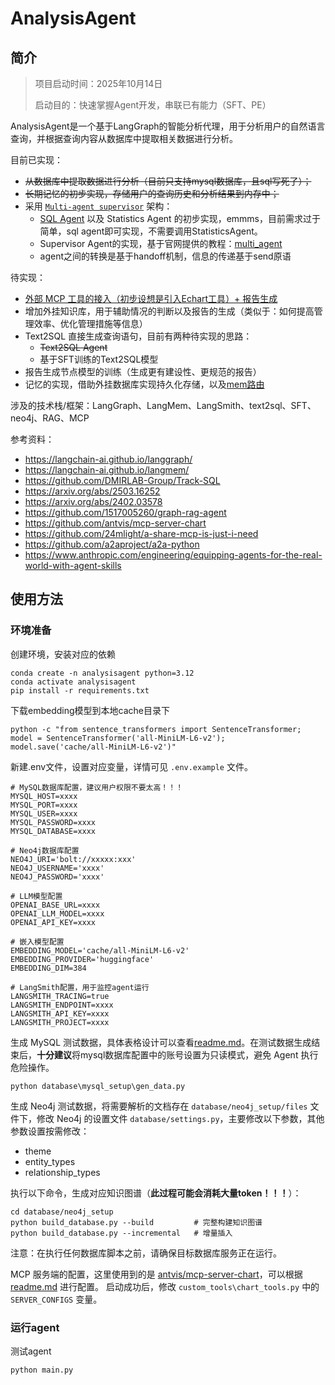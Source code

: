 # AnalysisAgent

## 简介
> 项目启动时间：2025年10月14日
> 
> 启动目的：快速掌握Agent开发，串联已有能力（SFT、PE）

AnalysisAgent是一个基于LangGraph的智能分析代理，用于分析用户的自然语言查询，并根据查询内容从数据库中提取相关数据进行分析。


目前已实现：
- ~~从数据库中提取数据进行分析（目前只支持mysql数据库，且sql写死了）；~~
- ~~长期记忆的初步实现，存储用户的查询历史和分析结果到内存中；~~
- 采用 [`Multi-agent supervisor`](https://langchain-ai.github.io/langgraph/tutorials/multi_agent/agent_supervisor/#2-create-supervisor-with-langgraph-supervisor) 架构：
  - [SQL Agent](https://langchain-ai.github.io/langgraph/tutorials/sql/sql-agent/) 以及 Statistics Agent 的初步实现，emmms，目前需求过于简单，sql agent即可实现，不需要调用StatisticsAgent。
  - Supervisor Agent的实现，基于官网提供的教程：[multi_agent](https://langchain-ai.github.io/langgraph/tutorials/multi_agent/agent_supervisor/#research-agent)
  - agent之间的转换是基于handoff机制，信息的传递基于send原语


待实现：
- <u>外部 MCP 工具的接入（初步设想是引入[Echart工具](https://github.com/antvis/mcp-server-chart)）+ 报告生成</u>
- 增加外挂知识库，用于辅助情况的判断以及报告的生成（类似于：如何提高管理效率、优化管理措施等信息）
- Text2SQL 直接生成查询语句，目前有两种待实现的思路：
  - ~~Text2SQL Agent~~
  - 基于SFT训练的Text2SQL模型
- 报告生成节点模型的训练（生成更有建设性、更规范的报告）
- 记忆的实现，借助外挂数据库实现持久化存储，以及[mem路由](https://arxiv.org/abs/2508.04903)


涉及的技术栈/框架：LangGraph、LangMem、LangSmith、text2sql、SFT、neo4j、RAG、MCP


参考资料：
- https://langchain-ai.github.io/langgraph/
- https://langchain-ai.github.io/langmem/
- https://github.com/DMIRLAB-Group/Track-SQL
- https://arxiv.org/abs/2503.16252
- https://arxiv.org/abs/2402.03578
- https://github.com/1517005260/graph-rag-agent
- https://github.com/antvis/mcp-server-chart
- https://github.com/24mlight/a-share-mcp-is-just-i-need
- https://github.com/a2aproject/a2a-python
- https://www.anthropic.com/engineering/equipping-agents-for-the-real-world-with-agent-skills


## 使用方法

### 环境准备

创建环境，安装对应的依赖
```
conda create -n analysisagent python=3.12
conda activate analysisagent
pip install -r requirements.txt
```

下载embedding模型到本地cache目录下
```
python -c "from sentence_transformers import SentenceTransformer; model = SentenceTransformer('all-MiniLM-L6-v2'); model.save('cache/all-MiniLM-L6-v2')"
```

新建.env文件，设置对应变量，详情可见 `.env.example` 文件。
```
# MySQL数据库配置，建议用户权限不要太高！！！
MYSQL_HOST=xxxx
MYSQL_PORT=xxxx
MYSQL_USER=xxxx
MYSQL_PASSWORD=xxxx
MYSQL_DATABASE=xxxx

# Neo4j数据库配置
NEO4J_URI='bolt://xxxxx:xxx'
NEO4J_USERNAME='xxxx'
NEO4J_PASSWORD='xxxx'

# LLM模型配置
OPENAI_BASE_URL=xxxx
OPENAI_LLM_MODEL=xxxx
OPENAI_API_KEY=xxxx

# 嵌入模型配置
EMBEDDING_MODEL='cache/all-MiniLM-L6-v2'
EMBEDDING_PROVIDER='huggingface'
EMBEDDING_DIM=384

# LangSmith配置，用于监控agent运行
LANGSMITH_TRACING=true
LANGSMITH_ENDPOINT=xxxx
LANGSMITH_API_KEY=xxxx
LANGSMITH_PROJECT=xxxx
```

生成 MySQL 测试数据，具体表格设计可以查看[readme.md](database/mysql_setup/readme.md)。在测试数据生成结束后，**十分建议**将mysql数据库配置中的账号设置为只读模式，避免 Agent 执行危险操作。
```
python database\mysql_setup\gen_data.py
```

生成 Neo4j 测试数据，将需要解析的文档存在 `database/neo4j_setup/files` 文件下，修改 Neo4j 的设置文件 `database/settings.py`，主要修改以下参数，其他参数设置按需修改：
- theme
- entity_types
- relationship_types

执行以下命令，生成对应知识图谱（**此过程可能会消耗大量token！！！**）：
```
cd database/neo4j_setup
python build_database.py --build         # 完整构建知识图谱
python build_database.py --incremental   # 增量插入
```

注意：在执行任何数据库脚本之前，请确保目标数据库服务正在运行。

MCP 服务端的配置，这里使用到的是 [antvis/mcp-server-chart](https://github.com/antvis/mcp-server-chart)，可以根据 [readme.md](https://github.com/antvis/mcp-server-chart/blob/main/README.md) 进行配置。
启动成功后，修改 `custom_tools\chart_tools.py` 中的 `SERVER_CONFIGS` 变量。


### 运行agent
测试agent
```
python main.py
```
